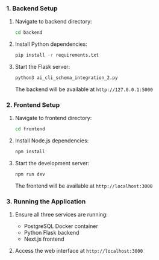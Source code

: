 ### 1. Backend Setup
1. Navigate to backend directory:
   ```bash
   cd backend
   ```

2. Install Python dependencies:
   ```bash
   pip install -r requirements.txt
   ```

3. Start the Flask server:
   ```bash
   python3 ai_cli_schema_integration_2.py
   ```
   The backend will be available at `http://127.0.0.1:5000`

### 2. Frontend Setup
1. Navigate to frontend directory:
   ```bash
   cd frontend
   ```

2. Install Node.js dependencies:
   ```bash
   npm install
   ```

3. Start the development server:
   ```bash
   npm run dev
   ```
   The frontend will be available at `http://localhost:3000`

### 3. Running the Application
1. Ensure all three services are running:
   - PostgreSQL Docker container
   - Python Flask backend
   - Next.js frontend

2. Access the web interface at `http://localhost:3000`